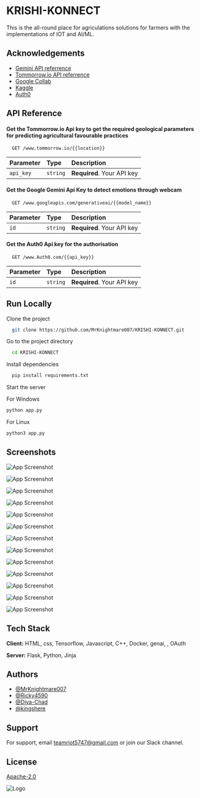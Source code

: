 
# KRISHI-KONNECT

This is the all-round place for agriculations solutions for farmers with the implementations of IOT and AI/ML.




## Acknowledgements

- [Gemini API referrence](https://gemini.google.com/app)
- [Tommorrow.io API referrence](https://tommorrow.io/)
- [Google Collab](https://colab.research.google.com/drive/1wopAvVxoW_YRcwVDt7JTF0R6takTNEZV#scrollTo=ajfQ5iRe2fAd)
- [Kaggle](https://www.kaggle.com/)
- [Auth0](https://www.Auth0.com/)


## API Reference

#### Get the Tommorrow.io Api key to get the required geological parameters for predicting agricultural favourable practices

```http
  GET /www.tommorrow.io/{{location}}
```

| Parameter | Type     | Description                |
| :-------- | :------- | :------------------------- |
| `api_key` | `string` | **Required**. Your API key |

#### Get the Google Gemini Api Key to detect emotions through webcam

```http
  GET /www.googleapis.com/generativeai/{{model_name}}
```

| Parameter | Type     | Description                       |
| :-------- | :------- | :-------------------------------- |
| `id`      | `string` | **Required**. Your API key |

#### Get the Auth0 Api key for the authorisation

```http
  GET /www.Auth0.com/{{api_key}}
```

| Parameter | Type     | Description                       |
| :-------- | :------- | :-------------------------------- |
| `id`      | `string` | **Required**. Your API key |


## Run Locally

Clone the project

```bash
  git clone https://github.com/MrKnightmare007/KRISHI-KONNECT.git
```

Go to the project directory

```bash
  cd KRISHI-KONNECT
```

Install dependencies

```bash
  pip install requirements.txt
```

Start the server

For Windows
```python
python app.py
```
For Linux
```python
python3 app.py
```


## Screenshots

![App Screenshot](https://i.ibb.co/FJPCNkK/Screenshot-2024-04-05-145032.png)

![App Screenshot](https://i.ibb.co/3fYzTKk/Screenshot-2024-04-05-145056.png)

![App Screenshot](https://i.ibb.co/wdp2JRN/Screenshot-2024-04-05-145123.png)

![App Screenshot](https://i.ibb.co/HzZbpTk/Screenshot-2024-04-05-145137.png)

![App Screenshot](https://i.ibb.co/5WNTZft/84bdb1e7-18dc-4dfd-9774-74ff2208b0be.png)

![App Screenshot](https://i.ibb.co/dtZSBcH/Screenshot-2024-04-05-145158.png)

![App Screenshot](https://i.ibb.co/VQsZJbp/Screenshot-2024-04-05-145211.png)

![App Screenshot](https://i.ibb.co/nLBk599/Screenshot-2024-04-05-145225.png)

![App Screenshot](https://i.ibb.co/hV1WSgB/Screenshot-2024-04-05-145237.png)

![App Screenshot](https://i.ibb.co/LRPJk1r/Screenshot-2024-04-05-145315.png)

![App Screenshot](https://i.ibb.co/z6RksYy/Screenshot-2024-04-05-145551.png)

![App Screenshot](https://i.ibb.co/RBxpHLH/1a3ab6b3-ae5e-44ad-8226-2a0f00f71f3a.png)

![App Screenshot](https://i.ibb.co/XJzdckv/dc5abd71-72fd-4d98-9aa5-c3074217969b.png)


## Tech Stack

**Client:** HTML, css, Tensorflow, Javascript, C++, Docker, genai,
, OAuth

**Server:** Flask, Python, Jinja


## Authors

- [@MrKnightmare007](https://github.com/MrKnightmare007)
- [@Ricky4590](https://github.com/Ricky4590)
- [@Diya-Chad](https://github.com/Diya-Chad)
- [@kingshere](https://github.com/kingshere)


## Support

For support, email teamriot5747@gmail.com or join our Slack channel.


## License

[Apache-2.0](http://www.apache.org/licenses/)


![Logo]([https://i.ibb.co/Y8ry53s/logo1.png](https://i.ibb.co/jTDNbNH/Picsart-24-02-02-11-18-54-134.png))

